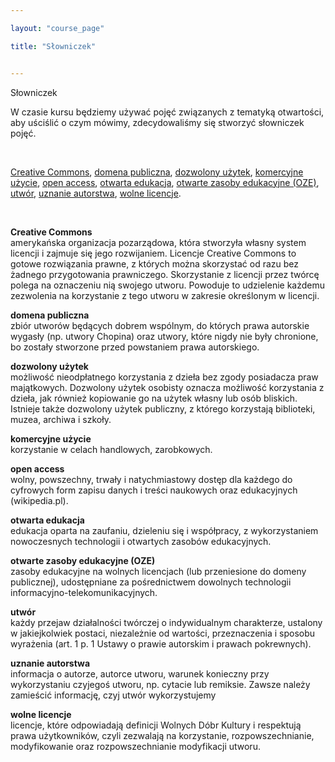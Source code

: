 ```yaml
---

layout: "course_page"

title: "Słowniczek"


---
```



<div class="text-center screen-title">
Słowniczek
</div>

<div class="screen-content">
  <p>W czasie kursu będziemy używać pojęć związanych z tematyką otwartości, aby uściślić o czym mówimy, zdecydowaliśmy się stworzyć słowniczek pojęć.</p> 
 
 &nbsp;
  
 <p>
<a class="content-link" href="#creative_commons">Creative Commons</a>, 
<a class="content-link" href="#domena_publiczna">domena publiczna</a>, 
<a class="content-link" href="#dozwolony_uzytek">dozwolony użytek</a>, 
<a class="content-link" href="#komercyjne_uzycie">komercyjne użycie</a>, 
<a class="content-link" href="#open_access">open access</a>, 
<a class="content-link" href="#otwarta_edukacja">otwarta edukacja</a>,  
<a class="content-link" href="#oze">otwarte zasoby edukacyjne (OZE)</a>, 
<a class="content-link" href="#utwor">utwór</a>, 
<a class="content-link" href="#uznanie_autorstwa">uznanie autorstwa</a>, 
<a class="content-link" href="#wolne_licencje">wolne licencje</a>. 
 </p> 
 
  &nbsp;
 
 <p><class="content-link" name="creative_commons"><strong>Creative Commons</strong><br/> 
amerykańska organizacja pozarządowa, która stworzyła własny system licencji i zajmuje się jego rozwijaniem. Licencje Creative Commons to gotowe rozwiązania prawne, z których można skorzystać od razu bez żadnego przygotowania prawniczego. Skorzystanie z licencji przez twórcę polega na oznaczeniu nią swojego utworu. Powoduje to udzielenie każdemu zezwolenia na korzystanie z tego utworu w zakresie określonym w licencji.
</p>
<p><a class="content-link" name="domena_publiczna"><strong>domena publiczna</strong></a><br/> 
zbiór utworów będących dobrem wspólnym, do których prawa autorskie wygasły (np. utwory Chopina) oraz utwory, które nigdy nie były chronione, bo zostały stworzone przed powstaniem prawa autorskiego.
</p>
<p><a class="content-link" name="dozwolony_uzytek"><strong>dozwolony użytek</strong></a><br/> 
możliwość nieodpłatnego korzystania z dzieła bez zgody posiadacza praw majątkowych. Dozwolony użytek osobisty oznacza możliwość korzystania z dzieła, jak również kopiowanie go na użytek własny lub osób bliskich. Istnieje także dozwolony użytek publiczny, z którego korzystają biblioteki, muzea, archiwa i szkoły.
</p>
<p><a class="content-link" name="komercyjne_uzycie"><strong>komercyjne użycie</strong></a><br/> 
korzystanie w celach handlowych, zarobkowych.
</p>
<p><a class="content-link" name="open_access"><strong>open access</strong></a><br/> 
wolny, powszechny, trwały i natychmiastowy dostęp dla każdego do cyfrowych form zapisu danych i treści naukowych oraz edukacyjnych (wikipedia.pl).
</p>
<p><a class="content-link" name="otwarta_edukacja"><strong>otwarta edukacja</strong></a><br/> 
edukacja oparta na zaufaniu, dzieleniu się i współpracy, z wykorzystaniem nowoczesnych technologii i otwartych zasobów edukacyjnych.
</p>
<p><a class="content-link" name="oze"><strong>otwarte zasoby edukacyjne (OZE)</strong></a><br/> 
zasoby edukacyjne na wolnych licencjach (lub przeniesione do domeny publicznej), udostępniane za pośrednictwem dowolnych technologii informacyjno-telekomunikacyjnych.
</p>
<p><a class="content-link" name="utwor"><strong>utwór</strong></a><br/> 
każdy przejaw działalności twórczej o indywidualnym charakterze, ustalony w jakiejkolwiek postaci, niezależnie od wartości, przeznaczenia i sposobu wyrażenia (art. 1 p. 1 Ustawy o prawie autorskim i prawach pokrewnych).
</p>
<p><a class="content-link" name="uznanie_autorstwa"><strong>uznanie autorstwa</strong></a><br/> 
informacja o autorze, autorce utworu, warunek konieczny przy wykorzystaniu czyjegoś utworu, np. cytacie lub remiksie. Zawsze należy zamieścić informację, czyj utwór wykorzystujemy
</p>
<p><a class="content-link" name="wolne_licencje"><strong>wolne licencje</strong></a><br/> 
licencje, które odpowiadają definicji Wolnych Dóbr Kultury i respektują prawa użytkowników, czyli zezwalają na korzystanie, rozpowszechnianie, modyfikowanie oraz rozpowszechnianie modyfikacji utworu.
</p>

</div> 
